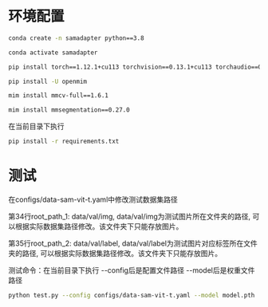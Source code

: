 # **环境配置**

```bash
conda create -n samadapter python==3.8
```

```bash
conda activate samadapter
```

```bash
pip install torch==1.12.1+cu113 torchvision==0.13.1+cu113 torchaudio==0.12.1 --extra-index-url https://download.pytorch.org/whl/cu113
```

```bash
pip install -U openmim
```

```bash
mim install mmcv-full==1.6.1
```

```bash
mim install mmsegmentation==0.27.0
```

在当前目录下执行

```bash
pip install -r requirements.txt
```

# **测试**

在configs/data-sam-vit-t.yaml中修改测试数据集路径

第34行root_path_1: data/val/img, data/val/img为测试图片所在文件夹的路径, 可以根据实际数据集路径修改。该文件夹下只能存放图片。

第35行root_path_2: data/val/label, data/val/label为测试图片对应标签所在文件夹的路径, 可以根据实际数据集路径修改。该文件夹下只能存放图片。

测试命令：在当前目录下执行 --config后是配置文件路径 --model后是权重文件路径

```bash
python test.py --config configs/data-sam-vit-t.yaml --model model.pth
```

